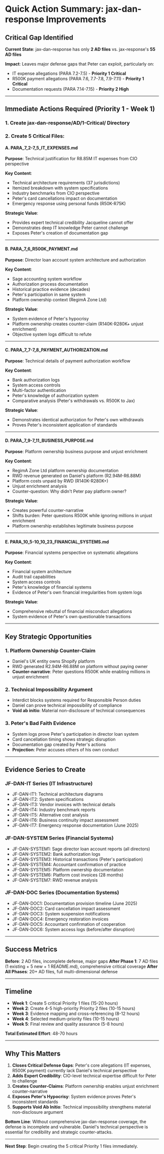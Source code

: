 # Quick Action Summary: jax-dan-response Improvements

## Critical Gap Identified

**Current State**: jax-dan-response has only **2 AD files** vs. jax-response's **55 AD files**

**Impact**: Leaves major defense gaps that Peter can exploit, particularly on:
- IT expense allegations (PARA 7.2-7.5) - **Priority 1 Critical**
- R500K payment allegations (PARA 7.6, 7.7-7.8, 7.9-7.11) - **Priority 1 Critical**
- Documentation requests (PARA 7.14-7.15) - **Priority 2 High**

---

## Immediate Actions Required (Priority 1 - Week 1)

### 1. Create jax-dan-response/AD/1-Critical/ Directory

### 2. Create 5 Critical Files:

#### A. PARA_7_2-7_5_IT_EXPENSES.md
**Purpose**: Technical justification for R8.85M IT expenses from CIO perspective

**Key Content**:
- Technical architecture requirements (37 jurisdictions)
- Itemized breakdown with system specifications
- Industry benchmarks from CIO perspective
- Peter's card cancellations impact on documentation
- Emergency response using personal funds (R50K-R75K)

**Strategic Value**: 
- Provides expert technical credibility Jacqueline cannot offer
- Demonstrates deep IT knowledge Peter cannot challenge
- Exposes Peter's creation of documentation gap

---

#### B. PARA_7_6_R500K_PAYMENT.md
**Purpose**: Director loan account system architecture and authorization

**Key Content**:
- Sage accounting system workflow
- Authorization process documentation
- Historical practice evidence (decades)
- Peter's participation in same system
- Platform ownership context (RegimA Zone Ltd)

**Strategic Value**:
- System evidence of Peter's hypocrisy
- Platform ownership creates counter-claim (R140K-R280K+ unjust enrichment)
- Objective system logs difficult to refute

---

#### C. PARA_7_7-7_8_PAYMENT_AUTHORIZATION.md
**Purpose**: Technical details of payment authorization workflow

**Key Content**:
- Bank authorization logs
- System access controls
- Multi-factor authentication
- Peter's knowledge of authorization system
- Comparative analysis (Peter's withdrawals vs. R500K to Jax)

**Strategic Value**:
- Demonstrates identical authorization for Peter's own withdrawals
- Proves Peter's inconsistent application of standards

---

#### D. PARA_7_9-7_11_BUSINESS_PURPOSE.md
**Purpose**: Platform ownership business purpose and unjust enrichment

**Key Content**:
- RegimA Zone Ltd platform ownership documentation
- RWD revenue generated on Daniel's platform (R2.94M-R6.88M)
- Platform costs unpaid by RWD (R140K-R280K+)
- Unjust enrichment analysis
- Counter-question: Why didn't Peter pay platform owner?

**Strategic Value**:
- Creates powerful counter-narrative
- Shifts burden: Peter questions R500K while ignoring millions in unjust enrichment
- Platform ownership establishes legitimate business purpose

---

#### E. PARA_10_5-10_10_23_FINANCIAL_SYSTEMS.md
**Purpose**: Financial systems perspective on systematic allegations

**Key Content**:
- Financial system architecture
- Audit trail capabilities
- System access controls
- Peter's knowledge of financial systems
- Evidence of Peter's own financial irregularities from system logs

**Strategic Value**:
- Comprehensive rebuttal of financial misconduct allegations
- System evidence of Peter's own questionable transactions

---

## Key Strategic Opportunities

### 1. Platform Ownership Counter-Claim
- Daniel's UK entity owns Shopify platform
- RWD generated R2.94M-R6.88M on platform without paying owner
- **Counter-narrative**: Peter questions R500K while enabling millions in unjust enrichment

### 2. Technical Impossibility Argument
- Interdict blocks systems required for Responsible Person duties
- Daniel can prove technical impossibility of compliance
- **Void ab initio**: Material non-disclosure of technical consequences

### 3. Peter's Bad Faith Evidence
- System logs prove Peter's participation in director loan system
- Card cancellation timing shows strategic disruption
- Documentation gap created by Peter's actions
- **Projection**: Peter accuses others of his own conduct

---

## Evidence Series to Create

### JF-DAN-IT Series (IT Infrastructure)
- JF-DAN-IT1: Technical architecture diagrams
- JF-DAN-IT2: System specifications
- JF-DAN-IT3: Vendor invoices with technical details
- JF-DAN-IT4: Industry benchmark reports
- JF-DAN-IT5: Alternative cost analysis
- JF-DAN-IT6: Business continuity impact assessment
- JF-DAN-IT7: Emergency response documentation (June 2025)

### JF-DAN-SYSTEM Series (Financial Systems)
- JF-DAN-SYSTEM1: Sage director loan account reports (all directors)
- JF-DAN-SYSTEM2: Bank authorization logs
- JF-DAN-SYSTEM3: Historical transactions (Peter's participation)
- JF-DAN-SYSTEM4: Accountant confirmation of practice
- JF-DAN-SYSTEM5: Platform ownership documentation
- JF-DAN-SYSTEM6: Platform cost invoices (28 months)
- JF-DAN-SYSTEM7: RWD revenue analysis

### JF-DAN-DOC Series (Documentation Systems)
- JF-DAN-DOC1: Documentation provision timeline (June 2025)
- JF-DAN-DOC2: Card cancellation impact assessment
- JF-DAN-DOC3: System suspension notifications
- JF-DAN-DOC4: Emergency restoration invoices
- JF-DAN-DOC5: Accountant confirmation of cooperation
- JF-DAN-DOC6: System access logs (before/after disruption)

---

## Success Metrics

**Before**: 2 AD files, incomplete defense, major gaps
**After Phase 1**: 7 AD files (1 existing + 5 new + 1 README.md), comprehensive critical coverage
**After All Phases**: 20+ AD files, full multi-dimensional defense

---

## Timeline

- **Week 1**: Create 5 critical Priority 1 files (15-20 hours)
- **Week 2**: Create 4-5 high-priority Priority 2 files (10-15 hours)
- **Week 3**: Evidence mapping and cross-referencing (8-12 hours)
- **Week 4**: Selected medium-priority files (10-15 hours)
- **Week 5**: Final review and quality assurance (5-8 hours)

**Total Estimated Effort**: 48-70 hours

---

## Why This Matters

1. **Closes Critical Defense Gaps**: Peter's core allegations (IT expenses, R500K payment) currently lack Daniel's technical perspective
2. **Adds Expert Credibility**: CIO-level technical expertise difficult for Peter to challenge
3. **Creates Counter-Claims**: Platform ownership enables unjust enrichment counter-narrative
4. **Exposes Peter's Hypocrisy**: System evidence proves Peter's inconsistent standards
5. **Supports Void Ab Initio**: Technical impossibility strengthens material non-disclosure argument

**Bottom Line**: Without comprehensive jax-dan-response coverage, the defense is incomplete and vulnerable. Daniel's technical perspective is essential for credibility and strategic counter-attacks.

---

**Next Step**: Begin creating the 5 critical Priority 1 files immediately.

